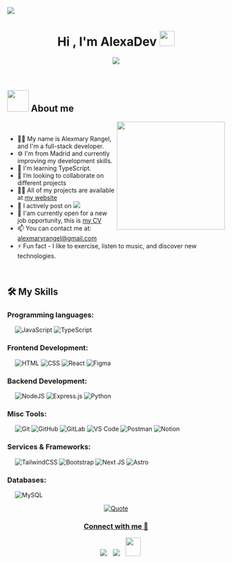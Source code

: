 <img src="https://user-images.githubusercontent.com/73097560/115834477-dbab4500-a447-11eb-908a-139a6edaec5c.gif">

<h1 align="center"><b>Hi , I'm AlexaDev </b><img src="https://media.giphy.com/media/hvRJCLFzcasrR4ia7z/giphy.gif" width="35"></h1>
<!--  -->
<p align="center">
  <a href="https://github.com/DenverCoder1/readme-typing-svg"><img src="https://readme-typing-svg.herokuapp.com?font=Time+New+Roman&color=cyan&size=25&center=true&vCenter=true&width=600&height=100&lines=AlexaDev+👩‍💻;+Full-stack+web+developer.;I+build+real-world+projects+while+learning,;+and+applying+modern+technologies+like;+React,Tailwind,Node.js,+and+SQL,;Backend+and+Frontend..<3;+Developer+Full-stack.;Construyo+proyectos+reales+mientras+aprendo,;+y+aplico+tecnologías+modernas+como;+React,Tailwind,Node.js,+y+SQL,;Backend+y+Frontend..<3"></a>
</p>

<br>

## <picture><img src = "https://github.com/7oSkaaa/7oSkaaa/blob/main/Images/about_me.gif?raw=true" width = 50px></picture> About me

<picture> <img align="right" src="https://github.com/7oSkaaa/7oSkaaa/blob/main/Images/Right_Side.gif?raw=true" width = 250px></picture>

<br>

- 🙋‍♀️ My name is Alexmary Rangel, and I'm a full-stack developer.
- ⚙️ I'm from Madrid and currently improving my development skills.
- 🌱 I'm learning TypeScript.
- 👯 I’m looking to collaborate on different projects
- 👨‍💻 All of my projects are available at [my website](https://portfolio-alexmary-rangel.netlify.app/)
- 📝 I actively post on
	   <a href="https://linkedin.com/in/alexmary-rangel-825300121">
	   <img src="https://custom-icon-badges.demolab.com/badge/LinkedIn-0A66C2?logo=linkedin-white&logoColor=fff">
	   </a>
- 👀 I'am currently open for a new job opportunity, this is [my CV](Alexmary_Rangel_Web_Developer_CV.pdf)
- 📫 You can contact me at: [alexmaryrangel@gmail.com](https://alexmaryrangel@gmail.com) 
- ⚡ Fun fact  - I like to exercise, listen to music, and discover new technologies.
<br>

  ## 🛠️ My Skills

### Programming languages:
&emsp;
![JavaScript](https://img.shields.io/badge/-JavaScript-000?&logo=JavaScript)
![TypeScript](https://img.shields.io/badge/-TypeScript-000?&logo=TypeScript&logoColor=007ACC)


### Frontend Development:
&emsp;
![HTML](https://img.shields.io/badge/-HTML-000?logo=HTML5)
![CSS](https://img.shields.io/badge/-CSS-000?logo=CSS3&logoColor=blue)
![React](https://img.shields.io/badge/-React-000?logo=React)
![Figma](https://img.shields.io/badge/Figma-000?logo=figma&logoColor=orange)


### Backend Development:
&emsp;
![NodeJS](https://img.shields.io/badge/Node.js-000?logo=node.js&logoColor=green)
![Express.js](https://img.shields.io/badge/Express.js-000.svg?logo=express&logoColor=%2361DAFB)
![Python](https://img.shields.io/badge/python-000?&logo=python&logoColor=ffdd54)

### Misc Tools:
&emsp;
![Git](https://img.shields.io/badge/-Git-000?logo=Git)
![GitHub](https://img.shields.io/badge/-GitHub-000?logo=GitHub)
![GitLab](https://img.shields.io/badge/-GitLab-000?logo=GitLab)
![VS Code](https://img.shields.io/badge/-VS%20Code-000?logo=Visual-Studio-Code)
![Postman](https://img.shields.io/badge/-Postman-000?logo=Postman)
![Notion](https://img.shields.io/badge/Notion-000?logo=notion&logoColor=fff)



### Services & Frameworks: 
&emsp;
![TailwindCSS](https://img.shields.io/badge/Tailwind%20CSS-000?logo=tailwind-css&logoColor=blue)
![Bootstrap](https://img.shields.io/badge/bootstrap-000?&logo=bootstrap&logoColor=blue)
![Next JS](https://img.shields.io/badge/Next-000?&logo=next.js&logoColor=white)
![Astro](https://img.shields.io/badge/Astro-000?logo=astro&logoColor=indigo-500)


### Databases:
&emsp;
![MySQL](https://img.shields.io/badge/MySQL-000?logo=mysql&logoColor=blue)


<p align = "center">
	<a href="https://github.com/piyushsuthar/github-readme-quotes"> <img alt = "Quote" src="https://quotes-github-readme.vercel.app/api?type=horizontal&theme=tokyonight&animation=grow_out_in&quoteCategory=programming">
</p>

<h3 align="center" >Connect with me 🤝 </h3>

<p align="center">

 <div align="center"  class="icons-social" style="margin-left: 10px;">
        <a   target="_blank" href="https://linkedin.com/in/alexmary-rangel-825300121">
			<img src="https://img.icons8.com/doodle/40/000000/linkedin--v2.png" style="margin-left: 10px;" ></a>
        <a style="margin-left: 10px;" target="_blank" href="https://github.com/Alexa2403-progm">
		<img src="https://img.icons8.com/doodle/40/000000/github--v1.png"></a>
           <a style="margin-left: 10px;" target="_blank" href="mailto:alexmaryrangel@gmail.com">
		<img src="https://img.icons8.com/doodle/2x/gmail-new.png" style=" width:35px; height:43px;"></a>
      </div>

</p>


